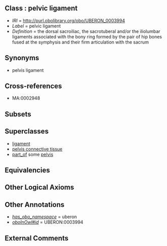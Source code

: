 
## Class : pelvic ligament

 * *IRI* = http://purl.obolibrary.org/obo/UBERON_0003994
 * *Label* = pelvic ligament
 * *Definition* = the dorsal sacroiliac, the sacrotuberal and/or the iliolumbar ligaments associated with the bony ring formed by the pair of hip bones fused at the symphysis and their firm articulation with the sacrum

## Synonyms

 * pelvis ligament

## Cross-references

 * MA:0002948

## Subsets


## Superclasses

 * [ligament](../../UBERON/11/UBERON_0000211.md)
 * [pelvis connective tissue](../../UBERON/94/UBERON_0003594.md)
 * [part_of](../../BFO/50/BFO_0000050.md) some [pelvis](../../UBERON/55/UBERON_0002355.md)

## Equivalencies


## Other Logical Axioms


## Other Annotations

 * *[has_obo_namespace](../../ce/oboInOwl#hasOBONamespace.md)* = uberon
 * *[oboInOwl#id](../../id/oboInOwl#id.md)* = UBERON:0003994

## External Comments


